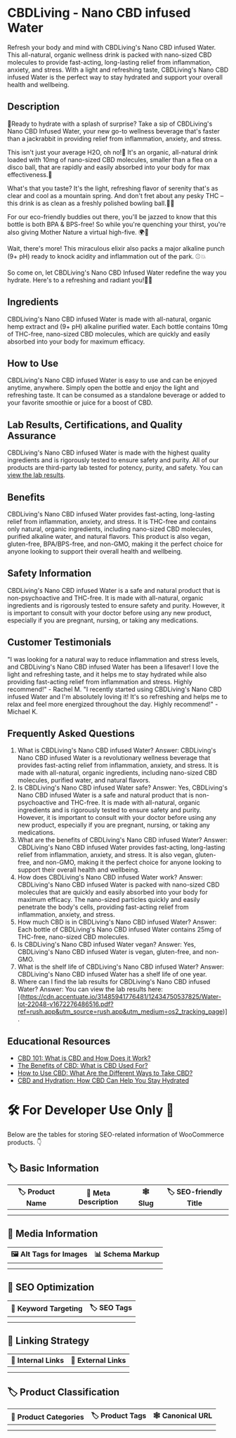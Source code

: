 # CBDLiving - Nano CBD infused Water
Refresh your body and mind with CBDLiving's Nano CBD infused Water. This all-natural, organic wellness drink is packed with nano-sized CBD molecules to provide fast-acting, long-lasting relief from inflammation, anxiety, and stress. With a light and refreshing taste, CBDLiving's Nano CBD infused Water is the perfect way to stay hydrated and support your overall health and wellbeing.
## Description
🍹Ready to hydrate with a splash of surprise? Take a sip of CBDLiving's Nano CBD Infused Water, your new go-to wellness beverage that's faster than a jackrabbit in providing relief from inflammation, anxiety, and stress.

This isn't just your average H2O, oh no!👀 It's an organic, all-natural drink loaded with 10mg of nano-sized CBD molecules, smaller than a flea on a disco ball, that are rapidly and easily absorbed into your body for max effectiveness.💃

What's that you taste? It's the light, refreshing flavor of serenity that's as clear and cool as a mountain spring. And don't fret about any pesky THC – this drink is as clean as a freshly polished bowling ball.🚫🔬

For our eco-friendly buddies out there, you'll be jazzed to know that this bottle is both BPA & BPS-free! So while you're quenching your thirst, you're also giving Mother Nature a virtual high-five. 🌍🤚

Wait, there's more! This miraculous elixir also packs a major alkaline punch (9+ pH) ready to knock acidity and inflammation out of the park. ⚾💥

So come on, let CBDLiving's Nano CBD Infused Water redefine the way you hydrate. Here's to a refreshing and radiant you!🥂💦
## Ingredients
CBDLiving's Nano CBD infused Water is made with all-natural, organic hemp extract and (9+ pH) alkaline purified water. Each bottle contains 10mg of THC-free, nano-sized CBD molecules, which are quickly and easily absorbed into your body for maximum efficacy. 
## How to Use
CBDLiving's Nano CBD infused Water is easy to use and can be enjoyed anytime, anywhere. Simply open the bottle and enjoy the light and refreshing taste. It can be consumed as a standalone beverage or added to your favorite smoothie or juice for a boost of CBD. 
## Lab Results, Certifications, and Quality Assurance
CBDLiving's Nano CBD infused Water is made with the highest quality ingredients and is rigorously tested to ensure safety and purity. All of our products are third-party lab tested for potency, purity, and safety. You can [view the lab results](https://cdn.accentuate.io/31485941776481/12434750537825/Water-lot-22048-v1672276486516.pdf?ref=rush.app&utm_source=rush.app&utm_medium=os2_tracking_page). 
## Benefits
CBDLiving's Nano CBD infused Water provides fast-acting, long-lasting relief from inflammation, anxiety, and stress. It is THC-free and contains only natural, organic ingredients, including nano-sized CBD molecules, purified alkaline water, and natural flavors. This product is also vegan, gluten-free, BPA/BPS-free, and non-GMO, making it the perfect choice for anyone looking to support their overall health and wellbeing. 
## Safety Information
CBDLiving's Nano CBD infused Water is a safe and natural product that is non-psychoactive and THC-free. It is made with all-natural, organic ingredients and is rigorously tested to ensure safety and purity. However, it is important to consult with your doctor before using any new product, especially if you are pregnant, nursing, or taking any medications. 
## Customer Testimonials
"I was looking for a natural way to reduce inflammation and stress levels, and CBDLiving's Nano CBD infused Water has been a lifesaver! I love the light and refreshing taste, and it helps me to stay hydrated while also providing fast-acting relief from inflammation and stress. Highly recommend!" - Rachel M.
"I recently started using CBDLiving's Nano CBD infused Water and I'm absolutely loving it! It's so refreshing and helps me to relax and feel more energized throughout the day. Highly recommend!" - Michael K.
## Frequently Asked Questions
1. What is CBDLiving's Nano CBD infused Water?
Answer: CBDLiving's Nano CBD infused Water is a revolutionary wellness beverage that provides fast-acting relief from inflammation, anxiety, and stress. It is made with all-natural, organic ingredients, including nano-sized CBD molecules, purified water, and natural flavors.
2. Is CBDLiving's Nano CBD infused Water safe?
Answer: Yes, CBDLiving's Nano CBD infused Water is a safe and natural product that is non-psychoactive and THC-free. It is made with all-natural, organic ingredients and is rigorously tested to ensure safety and purity. However, it is important to consult with your doctor before using any new product, especially if you are pregnant, nursing, or taking any medications.
3. What are the benefits of CBDLiving's Nano CBD infused Water?
Answer: CBDLiving's Nano CBD infused Water provides fast-acting, long-lasting relief from inflammation, anxiety, and stress. It is also vegan, gluten-free, and non-GMO, making it the perfect choice for anyone looking to support their overall health and wellbeing.
4. How does CBDLiving's Nano CBD infused Water work?
Answer: CBDLiving's Nano CBD infused Water is packed with nano-sized CBD molecules that are quickly and easily absorbed into your body for maximum efficacy. The nano-sized particles quickly and easily penetrate the body's cells, providing fast-acting relief from inflammation, anxiety, and stress.
5. How much CBD is in CBDLiving's Nano CBD infused Water?
Answer: Each bottle of CBDLiving's Nano CBD infused Water contains 25mg of THC-free, nano-sized CBD molecules. 
6. Is CBDLiving's Nano CBD infused Water vegan?
Answer: Yes, CBDLiving's Nano CBD infused Water is vegan, gluten-free, and non-GMO. 
7. What is the shelf life of CBDLiving's Nano CBD infused Water?
Answer: CBDLiving's Nano CBD infused Water has a shelf life of one year.
8. Where can I find the lab results for CBDLiving's Nano CBD infused Water?
Answer: You can view the lab results here: [(https://cdn.accentuate.io/31485941776481/12434750537825/Water-lot-22048-v1672276486516.pdf?ref=rush.app&utm_source=rush.app&utm_medium=os2_tracking_page)].
## Educational Resources
- [CBD 101: What is CBD and How Does it Work?](https://www.cbdliving.com/blogs/cbd-news/cbd-101-what-is-cbd-and-how-does-it-work)
- [The Benefits of CBD: What is CBD Used For?](https://www.cbdliving.com/blogs/cbd-news/the-benefits-of-cbd-what-is-cbd-used-for)
- [How to Use CBD: What Are the Different Ways to Take CBD?](https://www.cbdliving.com/blogs/cbd-news/how-to-use-cbd-what-are-the-different-ways-to-take-cbd)
- [CBD and Hydration: How CBD Can Help You Stay Hydrated](https://www.cbdliving.com/blogs/cbd-news/cbd-and-hydration-how-cbd-can-help-you-stay-hydrated)
# 🛠️ For Developer Use Only 🔐

Below are the tables for storing SEO-related information of WooCommerce products. 👇

## 🏷️ Basic Information 

| 🏷️ Product Name | 📝 Meta Description | 🕸️ Slug | 🏷️ SEO-friendly Title |
| -------------- | ------------------ | ------ | ---------------------- |
|                |                    |        |                        |
|                |                    |        |                        |

## 📸 Media Information

| 🖼️ Alt Tags for Images | 📊 Schema Markup |
| --------------------- | --------------- |
|                       |                 |
|                       |                 |

## 🔎 SEO Optimization

| 🎯 Keyword Targeting | 🏷️ SEO Tags |
| ------------------- | ---------- |
|                     |            |
|                     |            |

## 🔗 Linking Strategy 

| 🔗 Internal Links | 🔗 External Links |
| ---------------- | ---------------- |
|                  |                  |
|                  |                  |

## 🏷️ Product Classification 

| 📂 Product Categories | 🏷️ Product Tags | 🕸️ Canonical URL |
| ------------------ | ------------ | ------------- |
|                    |              |               |
|                    |              |               |
